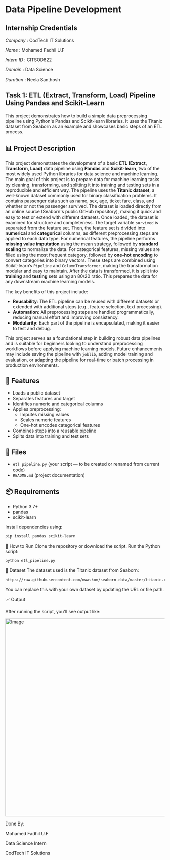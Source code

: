 # Data Pipeline Development

## Internship Credentials
*Company* : CodTech IT Solutions

*Name* : Mohamed Fadhil U.F

*Intern ID* : CITSOD822

*Domain* : Data Science

*Duration* : Neela Santhosh

## Task 1: ETL (Extract, Transform, Load) Pipeline Using Pandas and Scikit-Learn

This project demonstrates how to build a simple data preprocessing pipeline using Python's Pandas and Scikit-learn libraries. It uses the Titanic dataset from Seaborn as an example and showcases basic steps of an ETL process.

## 📊 Project Description

This project demonstrates the development of a basic **ETL (Extract, Transform, Load)** data pipeline using **Pandas** and **Scikit-learn**, two of the most widely used Python libraries for data science and machine learning. The main goal of this project is to prepare data for machine learning tasks by cleaning, transforming, and splitting it into training and testing sets in a reproducible and efficient way.
The pipeline uses the **Titanic dataset**, a well-known dataset commonly used for binary classification problems. It contains passenger data such as name, sex, age, ticket fare, class, and whether or not the passenger survived. The dataset is loaded directly from an online source (Seaborn's public GitHub repository), making it quick and easy to test or extend with different datasets.
Once loaded, the dataset is examined for structure and completeness. The target variable `survived` is separated from the feature set. Then, the feature set is divided into **numerical** and **categorical** columns, as different preprocessing steps are applied to each data type.
For numerical features, the pipeline performs **missing value imputation** using the mean strategy, followed by **standard scaling** to normalize the data. For categorical features, missing values are filled using the most frequent category, followed by **one-hot encoding** to convert categories into binary vectors. These steps are combined using Scikit-learn’s `Pipeline` and `ColumnTransformer`, making the transformation modular and easy to maintain.
After the data is transformed, it is split into **training** and **testing** sets using an 80/20 ratio. This prepares the data for any downstream machine learning models.

The key benefits of this project include:
- **Reusability**: The ETL pipeline can be reused with different datasets or extended with additional steps (e.g., feature selection, text processing).
- **Automation**: All preprocessing steps are handled programmatically, reducing manual effort and improving consistency.
- **Modularity**: Each part of the pipeline is encapsulated, making it easier to test and debug.

This project serves as a foundational step in building robust data pipelines and is suitable for beginners looking to understand preprocessing workflows before applying machine learning models. Future enhancements may include saving the pipeline with `joblib`, adding model training and evaluation, or adapting the pipeline for real-time or batch processing in production environments.

## 🔧 Features

- Loads a public dataset
- Separates features and target
- Identifies numeric and categorical columns
- Applies preprocessing:
  - Imputes missing values
  - Scales numeric features
  - One-hot encodes categorical features
- Combines steps into a reusable pipeline
- Splits data into training and test sets


## 📁 Files

- `etl_pipeline.py` (your script — to be created or renamed from current code)
- `README.md` (project documentation)

## 📦 Requirements

- Python 3.7+
- pandas
- scikit-learn

Install dependencies using:

```bash
pip install pandas scikit-learn
```

🚀 How to Run
Clone the repository or download the script.
Run the Python script:
```bash
python etl_pipeline.py
```

🧪 Dataset
The dataset used is the Titanic dataset from Seaborn:
```bash
https://raw.githubusercontent.com/mwaskom/seaborn-data/master/titanic.csv
```
You can replace this with your own dataset by updating the URL or file path.

📈 Output

After running the script, you'll see output like:

<img width="604" height="625" alt="Image" src="https://github.com/user-attachments/assets/45325ea2-bc81-42f6-931e-ee9759f4079a" />

Done By:

Mohamed Fadhil U.F

Data Science Intern

CodTech IT Solutions
